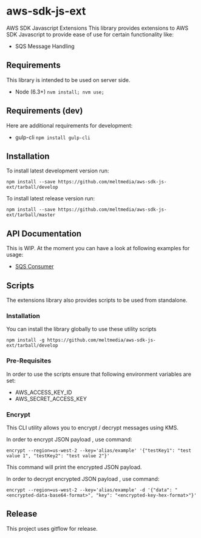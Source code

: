 # aws-sdk-js-ext
AWS SDK Javascript Extensions
This library provides extensions to AWS SDK Javascript to provide ease of use for certain functionality like:
- SQS Message Handling


## Requirements
This library is intended to be used on server side.

- Node (6.3+) `nvm install; nvm use;`

## Requirements (dev)
Here are additional requirements for development:
- gulp-cli ``` npm install gulp-cli ```

## Installation
To install latest development version run:
```
npm install --save https://github.com/meltmedia/aws-sdk-js-ext/tarball/develop
```

To install latest release version run:
```
npm install --save https://github.com/meltmedia/aws-sdk-js-ext/tarball/master
```

## API Documentation
This is WIP. At the moment you can have a look at following examples for usage:

- [SQS Consumer](examples/sqs/sqs-consumer.js)

## Scripts
The extensions library also provides scripts to be used from standalone.

### Installation
You can install the library globally to use these utility scripts
```
npm install -g https://github.com/meltmedia/aws-sdk-js-ext/tarball/develop
```

### Pre-Requisites
In order to use the scripts ensure that following environment variables are set:

- AWS_ACCESS_KEY_ID
- AWS_SECRET_ACCESS_KEY


### Encrypt
This CLI utility allows you to encrypt / decrypt messages using KMS. 

In order to encrypt JSON payload , use command:

```
encrypt --region=us-west-2 --key='alias/example' '{"testKey1": "test value 1", "testKey2": "test value 2"}'
```

This command will print the encrypted JSON payload.

In order to decrypt encrypted JSON payload , use command:

```
encrypt --region=us-west-2 --key='alias/example' -d '{"data": "<encrypted-data-base64-format>", "key": "<encrypted-key-hex-format>"}'
```


## Release
This project uses gitflow for release.



